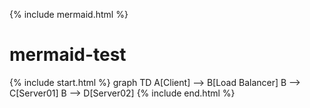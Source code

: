 {% include mermaid.html %}

# mermaid-test

{% include start.html %}
graph TD
  A[Client] --> B[Load Balancer]
  B --> C[Server01]
  B --> D[Server02]
{% include end.html %}
